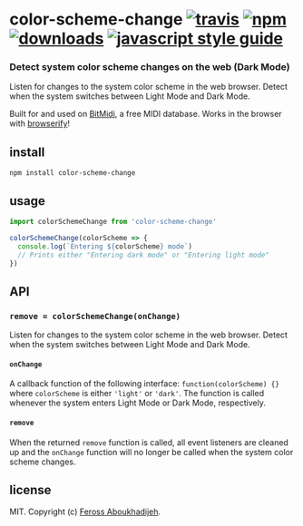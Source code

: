 # color-scheme-change [![travis][travis-image]][travis-url] [![npm][npm-image]][npm-url] [![downloads][downloads-image]][downloads-url] [![javascript style guide][standard-image]][standard-url]

[travis-image]: https://img.shields.io/travis/feross/color-scheme-change/master.svg
[travis-url]: https://travis-ci.org/feross/color-scheme-change
[npm-image]: https://img.shields.io/npm/v/color-scheme-change.svg
[npm-url]: https://npmjs.org/package/color-scheme-change
[downloads-image]: https://img.shields.io/npm/dm/color-scheme-change.svg
[downloads-url]: https://npmjs.org/package/color-scheme-change
[standard-image]: https://img.shields.io/badge/code_style-standard-brightgreen.svg
[standard-url]: https://standardjs.com

### Detect system color scheme changes on the web (Dark Mode)

Listen for changes to the system color scheme in the web browser. Detect when
the system switches between Light Mode and Dark Mode.

Built for and used on [BitMidi](https://bitmidi.com), a free MIDI database. Works in the browser with [browserify](https://browserify.org/)!

## install

```
npm install color-scheme-change
```

## usage

```js
import colorSchemeChange from 'color-scheme-change'

colorSchemeChange(colorScheme => {
  console.log(`Entering ${colorScheme} mode`)
  // Prints either "Entering dark mode" or "Entering light mode"
})
```

## API

### `remove = colorSchemeChange(onChange)`

Listen for changes to the system color scheme in the web browser. Detect when
the system switches between Light Mode and Dark Mode.

#### `onChange`

A callback function of the following interface: `function(colorScheme) {}` where
`colorScheme` is either `'light'` or `'dark'`. The function is called whenever
the system enters Light Mode or Dark Mode, respectively.

#### `remove`

When the returned `remove` function is called, all event listeners are cleaned
up and the `onChange` function will no longer be called when the system color
scheme changes.

## license

MIT. Copyright (c) [Feross Aboukhadijeh](https://feross.org).

